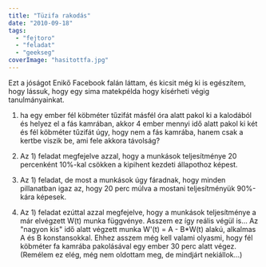 ```yaml
---
title: "Tüzifa rakodás"
date: "2010-09-18"
tags: 
  - "fejtoro"
  - "feladat"
  - "geekseg"
coverImage: "hasitottfa.jpg"
---
```


Ezt a jóságot Enikő Facebook falán láttam, és kicsit még ki is egészítem, hogy lássuk, hogy egy sima matekpélda hogy kísérheti végig tanulmányainkat.

1) ha egy ember fél köbméter tűzifát másfél óra alatt pakol ki a kalodából és helyez el a fás kamrában, akkor 4 ember mennyi idő alatt pakol ki két és fél köbméter tűzifát úgy, hogy nem a fás kamrába, hanem csak a kertbe viszik be, ami fele akkora távolság?

2) Az 1) feladat megfejelve azzal, hogy a munkások teljesítménye 20 percenként 10%-kal csökken a kipihent kezdeti állapothoz képest.

3) Az 1) feladat, de most a munkások úgy fáradnak, hogy minden pillanatban igaz az, hogy 20 perc múlva a mostani teljesítményük 90%-kára képesek.

4) Az 1) feladat ezúttal azzal megfejelve, hogy a munkások teljesítménye a már elvégzett W(t) munka függvénye. Asszem ez így reális végül is... Az "nagyon kis" idő alatt végzett munka W'(t) = A - B\*W(t) alakú, alkalmas A és B konstansokkal. Ehhez asszem még kell valami olyasmi, hogy fél köbméter fa kamrába pakolásával egy ember 30 perc alatt végez. (Remélem ez elég, még nem oldottam meg, de mindjárt nekiállok...)
